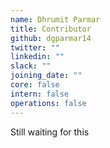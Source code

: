 ```yaml
---
name: Dhrumit Parmar
title: Contributor
github: dgparmar14
twitter: ""
linkedin: ""
slack: ""
joining_date: ""
core: false
intern: false
operations: false
---
```


Still waiting for this
